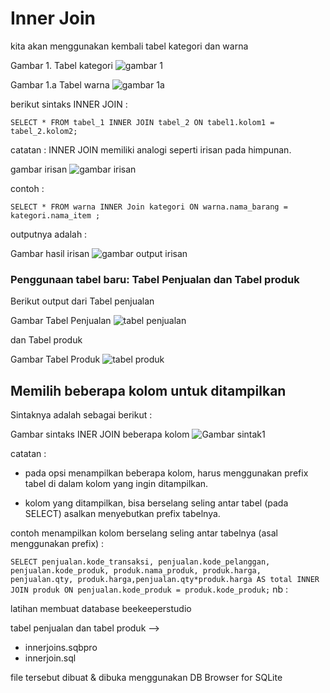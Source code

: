 # Inner Join

kita akan menggunakan kembali tabel kategori dan warna

Gambar 1. Tabel kategori
![gambar 1](/gambar1a.png)

Gambar 1.a Tabel warna
![gambar 1a](/gambar1.png)

berikut sintaks INNER JOIN :

`
SELECT * FROM tabel_1 INNER JOIN tabel_2 ON tabel1.kolom1 = tabel_2.kolom2;
`

catatan : INNER JOIN memiliki analogi seperti irisan pada himpunan.

gambar irisan
![gambar irisan](/irisan.png)

contoh :

`
SELECT * FROM warna INNER Join kategori ON warna.nama_barang = kategori.nama_item ;
`

outputnya adalah :

Gambar hasil irisan
![gambar output irisan](/output-irisan.png)

### Penggunaan tabel baru: Tabel Penjualan dan Tabel produk

Berikut output dari Tabel penjualan

Gambar Tabel Penjualan
![tabel penjualan](/tabel_penjualan.png)

dan Tabel produk

Gambar Tabel Produk
![tabel produk](/tabel_produk.png)

## Memilih beberapa kolom untuk ditampilkan

Sintaknya adalah sebagai berikut :

Gambar sintaks INER JOIN beberapa kolom
![Gambar sintak1](/sintak-innerjoin-kolomx.png)

catatan :

* pada opsi menampilkan beberapa kolom, harus menggunakan prefix tabel di dalam kolom yang ingin ditampilkan.

* kolom yang ditampilkan, bisa berselang seling antar tabel (pada SELECT) asalkan menyebutkan prefix tabelnya.

contoh menampilkan kolom berselang seling antar tabelnya (asal menggunakan prefix) :

`
SELECT penjualan.kode_transaksi, penjualan.kode_pelanggan, penjualan.kode_produk, produk.nama_produk, produk.harga, penjualan.qty, produk.harga,penjualan.qty*produk.harga AS total INNER JOIN produk ON penjualan.kode_produk = produk.kode_produk;
`
nb :

latihan membuat database beekeeperstudio

tabel penjualan dan tabel produk -->

* innerjoins.sqbpro
* innerjoin.sql

file tersebut dibuat & dibuka menggunakan DB Browser for SQLite

